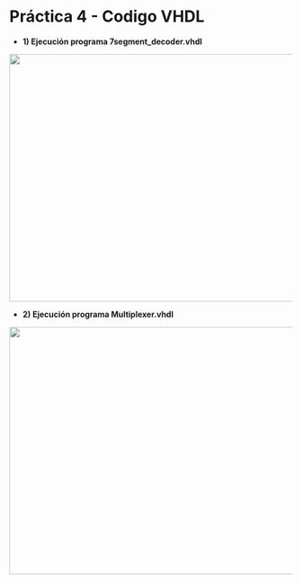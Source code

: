 # Práctica 4 - Codigo VHDL

- **1) Ejecución programa 7segment_decoder.vhdl** 
<p align="center">
  <img src="https://github.com/EdisonAltamirano/Advanced-Digital-Systems-Laboratory/blob/master/Practica_4_codigo_VHDL/docs/7segment_decoder.PNG" width="600" height="440" align="center"/>

</p>

- **2) Ejecución programa Multiplexer.vhdl**
<p align="center">
  <img src="https://github.com/EdisonAltamirano/Advanced-Digital-Systems-Laboratory/blob/master/Practica_4_codigo_VHDL/docs/Multiplexer.PNG" width="600" height="440" align="center"/>
</p>



